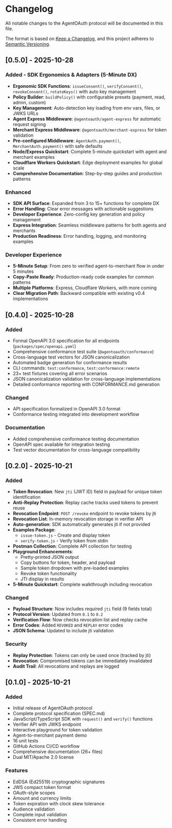 # Changelog

All notable changes to the AgentOAuth protocol will be documented in this file.

The format is based on [Keep a Changelog](https://keepachangelog.com/en/1.0.0/),
and this project adheres to [Semantic Versioning](https://semver.org/spec/v2.0.0.html).

## [0.5.0] - 2025-10-28

### Added - SDK Ergonomics & Adapters (5-Minute DX)
- **Ergonomic SDK Functions**: `issueConsent()`, `verifyConsent()`, `revokeConsent()`, `rotateKeys()` with auto key management
- **Policy Builder**: `buildPolicy()` with configurable presets (payment, read, admin, custom)
- **Key Management**: Auto-detection key loading from env vars, files, or JWKS URLs
- **Agent Express Middleware**: `@agentoauth/agent-express` for automatic request signing
- **Merchant Express Middleware**: `@agentoauth/merchant-express` for token validation
- **Pre-configured Middleware**: `AgentAuth.payment()`, `MerchantAuth.payment()` with safe defaults
- **Node/Express Quickstart**: Complete 5-minute quickstart with agent and merchant examples
- **Cloudflare Workers Quickstart**: Edge deployment examples for global scale
- **Comprehensive Documentation**: Step-by-step guides and production patterns

### Enhanced
- **SDK API Surface**: Expanded from 3 to 15+ functions for complete DX
- **Error Handling**: Clear error messages with actionable suggestions
- **Developer Experience**: Zero-config key generation and policy management
- **Express Integration**: Seamless middleware patterns for both agents and merchants
- **Production Readiness**: Error handling, logging, and monitoring examples

### Developer Experience
- **5-Minute Setup**: From zero to verified agent-to-merchant flow in under 5 minutes
- **Copy-Paste Ready**: Production-ready code examples for common patterns
- **Multiple Platforms**: Express, Cloudflare Workers, with more coming
- **Clear Migration Path**: Backward compatible with existing v0.4 implementations

## [0.4.0] - 2025-10-28

### Added
- Formal OpenAPI 3.0 specification for all endpoints (`packages/spec/openapi.yaml`)
- Comprehensive conformance test suite (`@agentoauth/conformance`)
- Cross-language test vectors for JSON canonicalization
- Automated badge generation for conformance results
- CLI commands: `test:conformance`, `test:conformance:remote`
- 23+ test fixtures covering all error scenarios
- JSON canonicalization validation for cross-language implementations
- Detailed conformance reporting with CONFORMANCE.md generation

### Changed
- API specification formalized in OpenAPI 3.0 format
- Conformance testing integrated into development workflow

### Documentation
- Added comprehensive conformance testing documentation
- OpenAPI spec available for integration testing
- Test vector documentation for cross-language compatibility

## [0.2.0] - 2025-10-21

### Added

- **Token Revocation**: New `jti` (JWT ID) field in payload for unique token identification
- **Anti-Replay Protection**: Replay cache tracks used tokens to prevent reuse
- **Revocation Endpoint**: `POST /revoke` endpoint to revoke tokens by jti
- **Revocation List**: In-memory revocation storage in verifier API
- **Auto-generation**: SDK automatically generates jti if not provided
- **Examples Package**: 
  - `issue-token.js` - Create and display token
  - `verify-token.js` - Verify token from stdin
- **Postman Collection**: Complete API collection for testing
- **Playground Enhancements**:
  - Pretty-printed JSON output
  - Copy buttons for token, header, and payload
  - Sample token dropdown with pre-loaded examples
  - Revoke token functionality
  - JTI display in results
- **5-Minute Quickstart**: Complete walkthrough including revocation

### Changed

- **Payload Structure**: Now includes required `jti` field (9 fields total)
- **Protocol Version**: Updated from `0.1` to `0.2`
- **Verification Flow**: Now checks revocation list and replay cache
- **Error Codes**: Added `REVOKED` and `REPLAY` error codes
- **JSON Schema**: Updated to include jti validation

### Security

- **Replay Protection**: Tokens can only be used once (tracked by jti)
- **Revocation**: Compromised tokens can be immediately invalidated
- **Audit Trail**: All revocations and replays are logged

## [0.1.0] - 2025-10-21

### Added

- Initial release of AgentOAuth protocol
- Complete protocol specification (SPEC.md)
- JavaScript/TypeScript SDK with `request()` and `verify()` functions
- Verifier API with JWKS endpoint
- Interactive playground for token validation
- Agent-to-merchant payment demo
- 16 unit tests
- GitHub Actions CI/CD workflow
- Comprehensive documentation (26+ files)
- Dual MIT/Apache 2.0 license

### Features

- EdDSA (Ed25519) cryptographic signatures
- JWS compact token format
- OAuth-style scopes
- Amount and currency limits
- Token expiration with clock skew tolerance
- Audience validation
- Complete input validation
- Consistent error handling

